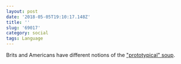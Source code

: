 ```yaml
---
layout: post
date: '2018-05-05T19:10:17.148Z'
title: ''
slug: '69017'
category: social
tags: Language
---
```

Brits and Americans have different notions of the [&quot;prototypical&quot; soup](https://separatedbyacommonlanguage.blogspot.co.uk/2011/02/prototypical-soup.html).
